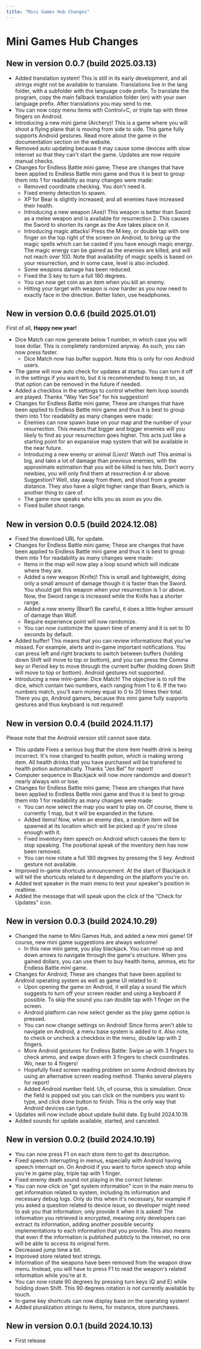 ```yaml
---
title: "Mini Games Hub Changes"
---
```

# Mini Games Hub Changes
## New in version 0.0.7 (build 2025.03.13)
- Added translation system! This is still in its early development, and all strings might not be available to translate. Translations live in the lang folder, with a subfolder with the language code prefix. To translate the program, copy the main fallback translation folder (en) with your own language prefix. After translations you may send to me.
- You can now copy menu items with Control+C, or triple tap with three fingers on Android.
- Introducing a new mini game (Archery)! This is a game where you will shoot a flying plane that is moving from side to side. This game fully supports Android gestures. Read more about the game in the documentation section on the website.
- Removed auto updating because it may cause some devices with slow internet so that they can't start the game. Updates are now require manual checks.
- Changes for Endless Battle mini game; These are changes that have been applied to Endless Battle mini game and thus it is best to group them into 1 for readability as many changes were made:
	- Removed coordinate checking. You don't need it.
	- Fixed enemy detection to spawn.
	- XP for Bear is slightly increased, and all enemies have increased their health.
	- Introducing a new weapon (Axe)! This weapon is better than Sword as a melee weapon and is available for resurrection 2. This causes the Sword to shorten its range as the Axe takes place on it.
	- Introducing magic attacks! Press the M key, or double tap with one finger on the top right of the screen on Android, to bring up the magic spells which can be casted if you have enough magic energy. The magic energy can be gained as the enemies are killed, and will not reach over 100. Note that availability of magic spells is based on your resurrection, and in some case, level is also included.
	- Some weapons damage has been reduced.
	- Fixed the S key to turn a full 180 degrees.
	- You can now get coin as an item when you kill an enemy.
	- Hitting your target with weapon is now harder as you now need to exactly face in the direction. Better listen, use headphones.

## New in version 0.0.6 (build 2025.01.01)
First of all, **Happy new year!**
- Dice Match can now generate below 1 number, in which case you will lose dollar. This is completely randomized anyway. As such, you can now press faster.
	- Dice Match now has buffer support. Note this is only for non Android users.
- The game will now auto check for updates at startup. You can turn it off in the settings if you want to, but it is recommended to keep it on, as that option can be removed in the future if needed.
- Added a checkbox in the settings to control whether item loop sounds are played. Thanks "Way Yan Soe" for his suggestion!
- Changes for Endless Battle mini game; These are changes that have been applied to Endless Battle mini game and thus it is best to group them into 1 for readability as many changes were made:
	- Enemies can now spawn base on your map and the number of your resurrection. This means that bigger and bigger enemies will you likely to find as your resurrection goes higher. This acts just like a starting point for an expansive map system that will be available in the near future.
	- Introducing a new enemy or animal (Lion)! Watch out! This animal is big, and take a lot of damage than previous enemies, with the approximate estimation that you will be killed is two hits. Don't worry newbies, you will only find them at resurrection 4 or above. Suggestion? Well, stay away from them, and shoot from a greater distance. They also have a slight higher range than Bears, which is another thing to care of.
	- The game now speaks who kills you as soon as you die.
	- Fixed bullet shoot range.

## New in version 0.0.5 (build 2024.12.08)
- Fixed the download URL for update.
- Changes for Endless Battle mini game; These are changes that have been applied to Endless Battle mini game and thus it is best to group them into 1 for readability as many changes were made:
	- Items in the map will now play a loop sound which will indicate where they are.
	- Added a new weapon (Knife)! This is small and lightweight, doing only a small amount of damage though it is faster than the Sword. You should get this weapon when your resurrection is 1 or above. Now, the Sword range is increased while the Knife has a shorter range.
	- Added a new enemy (Bear!) Be careful, it does a little higher amount of damage than Wolf.
	- Require experience point will now randomize.
	- You can now customize the spawn time of enemy and it is set to 10 seconds by default.
- Added buffer! This means that you can review informations that you've missed. For example, alerts and in-game important notifications. You can press left and right brackets to switch between buffers (holding down Shift will move to top or bottom), and you can press the Comma key or Period key to move through the current buffer (holding down Shift will move to top or bottom). Android gestures not supported.
- Introducing a new mini-game: Dice Match! The objective is to roll the dice, which contain two numbers, each ranging from 1 to 6. If the two numbers match, you'll earn money equal to 0 to 20 times their total. There you go, Android gamers, because this mini game fully supports gestures and thus keyboard is not required!

## New in version 0.0.4 (build 2024.11.17)
Please note that the Android version still cannot save data.
- This update Fixes a serious bug that the store item health drink is being incorrect. It's now changed to health potion, which is making wrong item. All health drinks that you have purchased will be transfered to health potion automatically. Thanks "Jes Bel" for report!
- Computer sequence in Blackjack will now more randomize and doesn't nearly always win or lose.
- Changes for Endless Battle mini game; These are changes that have been applied to Endless Battle mini game and thus it is best to group them into 1 for readability as many changes were made:
	- You can now select the map you want to play on. Of course, there is currently 1 map, but it will be expanded in the future.
	- Added items! Now, when an enemy dies, a random item will be spawned at its location which will be picked up if you're close enough with it.
	- Fixed inventory item speech on Android which causes the item to stop speaking. The positional speak of the inventory item has now been removed.
	- You can now rotate a full 180 degrees by pressing the S key. Android gesture not available.
- Improved in-game shortcuts announcement. At the start of Blackjack it will tell the shortcuts related to it depending on the platform you're on.
- Added test speaker in the main menu to test your speaker's position in realtime.
- Added the message that will speak upon the click of the "Check for Updates" icon.

## New in version 0.0.3 (build 2024.10.29)
- Changed the name to Mini Games Hub, and added a new mini game! Of course, new mini game suggestions are always welcome!
	- In this new mini game, you play blackjack. You can move up and down arrows to navigate through the game's structure. When you gained dollars, you can use them to buy health items, ammos, etc for Endless Battle mini game.
- Changes for Android; These are changes that have been applied to Android operating system as well as game UI related to it:
	- Upon opening the game on Android, it will play a sound file which suggests to turn off your screen reader and using a keyboard if possible. To skip the sound you can double tap with 1 finger on the screen.
	- Android platform can now select gender as the play game option is pressed.
	- You can now change settings on Android! Since forms aren't able to navigate on Android, a menu base system is added to it. Also note, to check or uncheck a checkbox in the menu, double tap with 2 fingers.
	- More Android gestures for Endless Battle: Swipe up with 3 fingers to check ammo, and swipe down with 3 fingers to check coordinates. Wo, near to 4 fingers!
	- Hopefully fixed screen reading problem on some Android devices by using an alternative screen reading method. Thanks several players for report!
	- Added Android number field. Uh, of course, this is simulation. Once the field is popped out you can click on the numbers you want to type, and click done button to finish. This is the only way that Android devices can type.
- Updates will now include about update build date. Eg build 2024.10.19.
- Added sounds for update available, started, and canceled.

## New in version 0.0.2 (build 2024.10.19)
- You can now press F1 on each store item to get its description.
- Fixed speech interrupting in menus, especially with Android having speech interrupt on. On Android if you want to force speech stop while you're in game play, triple tap with 1 finger.
- Fixed enemy death sound not playing in the correct listener.
- You can now click on "get system information" icon in the main menu to get information related to system, including its information and necessary debug logs. Only do this when it's necessary, for example if you asked a question related to device issue, so developer might need to ask you that information; only provide it when it is asked! The information you retrieved is encrypted, meaning only developers can extract its information, adding another possible security implementations to each information that you provide. This also means that even if the information is published publicly to the internet, no one will be able to access its original form.
- Decreased jump time a bit.
- Improved store related text strings.
- Information of the weapons have been removed from the weapon draw menu. Instead, you will have to press F1 to read the weapon's related information while you're at it.
- You can now rotate 90 degrees by pressing turn keys (Q and E) while holding down Shift. This 90 degrees rotation is not currently available by touch.
- In-game key shortcuts can now display base on the operating system!
- Added pluralization strings to items, for instance, store purchases.

## New in version 0.0.1 (build 2024.10.13)
- First release